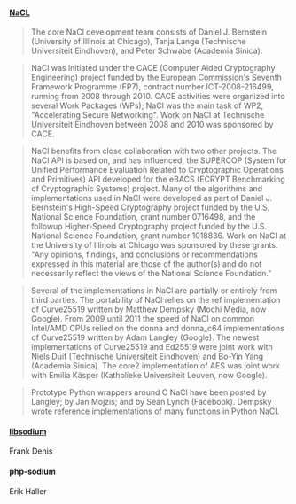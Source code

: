 #### [NaCL](http://nacl.cr.yp.to/index.html)

> The core NaCl development team consists of Daniel J. Bernstein (University of Illinois at Chicago), Tanja Lange (Technische Universiteit Eindhoven), and Peter Schwabe (Academia Sinica).

> NaCl was initiated under the CACE (Computer Aided Cryptography Engineering) project funded by the European Commission's Seventh Framework Programme (FP7), contract number ICT-2008-216499, running from 2008 through 2010. CACE activities were organized into several Work Packages (WPs); NaCl was the main task of WP2, "Accelerating Secure Networking". Work on NaCl at Technische Universiteit Eindhoven between 2008 and 2010 was sponsored by CACE.

> NaCl benefits from close collaboration with two other projects. The NaCl API is based on, and has influenced, the SUPERCOP (System for Unified Performance Evaluation Related to Cryptographic Operations and Primitives) API developed for the eBACS (ECRYPT Benchmarking of Cryptographic Systems) project. Many of the algorithms and implementations used in NaCl were developed as part of Daniel J. Bernstein's High-Speed Cryptography project funded by the U.S. National Science Foundation, grant number 0716498, and the followup Higher-Speed Cryptography project funded by the U.S. National Science Foundation, grant number 1018836. Work on NaCl at the University of Illinois at Chicago was sponsored by these grants. "Any opinions, findings, and conclusions or recommendations expressed in this material are those of the author(s) and do not necessarily reflect the views of the National Science Foundation."

> Several of the implementations in NaCl are partially or entirely from third parties. The portability of NaCl relies on the ref implementation of Curve25519 written by Matthew Dempsky (Mochi Media, now Google). From 2009 until 2011 the speed of NaCl on common Intel/AMD CPUs relied on the donna and donna_c64 implementations of Curve25519 written by Adam Langley (Google). The newest implementations of Curve25519 and Ed25519 were joint work with Niels Duif (Technische Universiteit Eindhoven) and Bo-Yin Yang (Academia Sinica). The core2 implementation of AES was joint work with Emilia Käsper (Katholieke Universiteit Leuven, now Google).

> Prototype Python wrappers around C NaCl have been posted by Langley; by Jan Mojzis; and by Sean Lynch (Facebook). Dempsky wrote reference implementations of many functions in Python NaCl. 

#### [libsodium](https://github.com/jedisct1/libsodium.git) 
Frank Denis

#### php-sodium
Erik Haller
